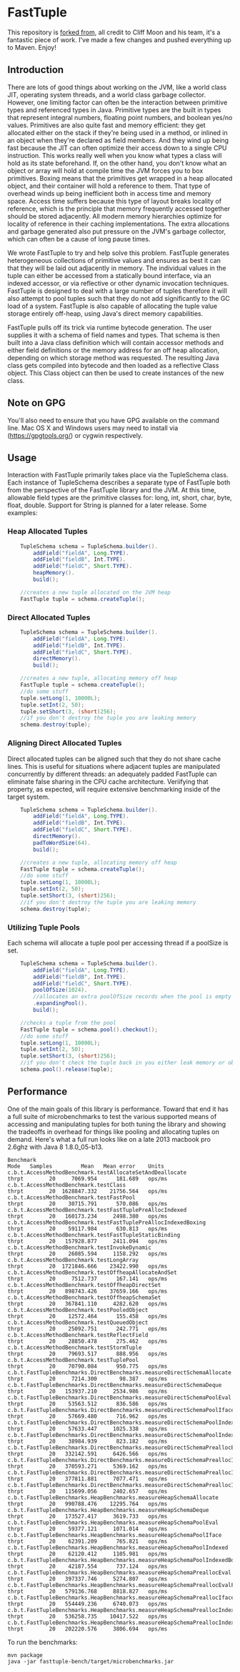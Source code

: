 # FastTuple

This repository is [forked from](https://github.com/boundary/fasttuple), all credit to Cliff Moon and his team, it's a fantastic piece of work.
I've made a few changes and pushed everything up to Maven. Enjoy!  

## Introduction

There are lots of good things about working on the JVM, like a world class JIT, operating system threads, and a world class garbage collector.  However, one limiting factor can often be the interaction between primitive types and referenced types in Java.  Primitive types are the built in types that represent integral numbers, floating point numbers, and boolean yes/no values.  Primitives are also quite fast and memory efficient: they get allocated either on the stack if they're being used in a method, or inlined in an object when they're declared as field members.  And they wind up being fast because the JIT can often optimize their access down to a single CPU instruction.  This works really well when you know what types a class will hold as its state beforehand.  If, on the other hand, you don't know what an object or array will hold at compile time the JVM forces you to box primitives.  Boxing means that the primitives get wrapped in a heap allocated object, and their container will hold a reference to them.  That type of overhead winds up being inefficient both in access time and memory space.  Access time suffers because this type of layout breaks locality of reference, which is the principle that memory frequently accessed together should be stored adjacently.  All modern memory hierarchies optimize for locality of reference in their caching implementations.  The extra allocations and garbage generated also put pressure on the JVM's garbage collector, which can often be a cause of long pause times.

We wrote FastTuple to try and help solve this problem.  FastTuple generates heterogeneous collections of primitive values and ensures as best it can that they will be laid out adjacently in memory.  The individual values in the tuple can either be accessed from a statically bound interface, via an indexed accessor, or via reflective or other dynamic invocation techniques.  FastTuple is designed to deal with a large number of tuples therefore it will also attempt to pool tuples such that they do not add significantly to the GC load of a system.  FastTuple is also capable of allocating the tuple value storage entirely off-heap, using Java's direct memory capabilities.

FastTuple pulls off its trick via runtime bytecode generation.  The user supplies it with a schema of field names and types.  That schema is then built into a Java class definition which will contain accessor methods and either field definitions or the memory address for an off heap allocation, depending on which storage method was requested.  The resulting Java class gets compiled into bytecode and then loaded as a reflective Class object.  This Class object can then be used to create instances of the new class.

## Note on GPG

You'll also need to ensure that you have GPG available on the command line. Mac OS X and Windows users may need to install via (https://gpgtools.org/) or cygwin respectively.

## Usage

Interaction with FastTuple primarily takes place via the TupleSchema class.  Each instance of TupleSchema describes a separate type of FastTuple both from the perspective of the FastTuple library and the JVM.  At this time, allowable field types are the primitive classes for: long, int, short, char, byte, float, double.  Support for String is planned for a later release.  Some examples:

### Heap Allocated Tuples

```java
	TupleSchema schema = TupleSchema.builder().
		addField("fieldA", Long.TYPE).
		addField("fieldB", Int.TYPE).
		addField("fieldC", Short.TYPE).
		heapMemory().
		build();

	//creates a new tuple allocated on the JVM heap
	FastTuple tuple = schema.createTuple();
```

### Direct Allocated Tuples

```java
	TupleSchema schema = TupleSchema.builder().
		addField("fieldA", Long.TYPE).
		addField("fieldB", Int.TYPE).
		addField("fieldC", Short.TYPE).
		directMemory().
		build();

	//creates a new tuple, allocating memory off heap
	FastTuple tuple = schema.createTuple();
	//do some stuff
	tuple.setLong(1, 10000L);
	tuple.setInt(2, 50);
	tuple.setShort(3, (short)256);
	//if you don't destroy the tuple you are leaking memory
	schema.destroy(tuple);
```

### Aligning Direct Allocated Tuples

Direct allocated tuples can be aligned such that they do not share cache lines.  This is useful for situations where
adjacent tuples are manipulated concurrently by different threads: an adequately padded FastTuple can eliminate false sharing in the CPU cache architecture.  Veriifying that property, as expected, will require extensive benchmarking inside of the target system.

```java
	TupleSchema schema = TupleSchema.builder().
		addField("fieldA", Long.TYPE).
		addField("fieldB", Int.TYPE).
		addField("fieldC", Short.TYPE).
		directMemory().
		padToWordSize(64).
		build();

	//creates a new tuple, allocating memory off heap
	FastTuple tuple = schema.createTuple();
	//do some stuff
	tuple.setLong(1, 10000L);
	tuple.setInt(2, 50);
	tuple.setShort(3, (short)256);
	//if you don't destroy the tuple you are leaking memory
	schema.destroy(tuple);
```

### Utilizing Tuple Pools

Each schema will allocate a tuple pool per accessing thread if a poolSize is set.

```java
	TupleSchema schema = TupleSchema.builder().
		addField("fieldA", Long.TYPE).
		addField("fieldB", Int.TYPE).
		addField("fieldC", Short.TYPE).
		poolOfSize(1024).
		//allocates an extra poolOfSize records when the pool is empty
		.expandingPool().
		build();

	//checks a tuple from the pool
	FastTuple tuple = schema.pool().checkout();
	//do some stuff
	tuple.setLong(1, 10000L);
	tuple.setInt(2, 50);
	tuple.setShort(3, (short)256);
	//if you don't check the tuple back in you either leak memory or objects. bad dog.
	schema.pool().release(tuple);
```

## Performance

One of the main goals of this library is performance.  Toward that end it has a full suite of microbenchmarks to test the various supported means of accessing and manipulating tuples for both tuning the library and showing the tradeoffs in overhead for things like pooling and allocating tuples on demand.  Here's what a full run looks like on a late 2013 macbook pro 2.6ghz with Java 8 1.8.0_05-b13.

```
Benchmark                                                                              Mode   Samples         Mean   Mean error    Units
c.b.t.AccessMethodBenchmark.testAllocateSetAndDeallocate                              thrpt        20     7069.954      181.689   ops/ms
c.b.t.AccessMethodBenchmark.testClass                                                 thrpt        20  1628847.332    21756.564   ops/ms
c.b.t.AccessMethodBenchmark.testFastPool                                              thrpt        20    30715.791      570.086   ops/ms
c.b.t.AccessMethodBenchmark.testFastTuplePreAllocIndexed                              thrpt        20   160173.234     2498.380   ops/ms
c.b.t.AccessMethodBenchmark.testFastTuplePreAllocIndexedBoxing                        thrpt        20    59117.984      630.813   ops/ms
c.b.t.AccessMethodBenchmark.testFastTupleStaticBinding                                thrpt        20   157928.877     2411.094   ops/ms
c.b.t.AccessMethodBenchmark.testInvokeDynamic                                         thrpt        20    26085.594     1158.292   ops/ms
c.b.t.AccessMethodBenchmark.testLongArray                                             thrpt        20  1721846.666    23422.990   ops/ms
c.b.t.AccessMethodBenchmark.testOffheapAllocateAndSet                                 thrpt        20     7512.737      167.141   ops/ms
c.b.t.AccessMethodBenchmark.testOffheapDirectSet                                      thrpt        20   898743.426    37659.166   ops/ms
c.b.t.AccessMethodBenchmark.testOffheapSchemaSet                                      thrpt        20   367841.110     4282.620   ops/ms
c.b.t.AccessMethodBenchmark.testPooledObject                                          thrpt        20    12572.464      155.458   ops/ms
c.b.t.AccessMethodBenchmark.testQueuedObject                                          thrpt        20    25092.751      242.771   ops/ms
c.b.t.AccessMethodBenchmark.testReflectField                                          thrpt        20    28850.478      275.462   ops/ms
c.b.t.AccessMethodBenchmark.testStormTuple                                            thrpt        20    79693.517      888.956   ops/ms
c.b.t.AccessMethodBenchmark.testTuplePool                                             thrpt        20    70790.084      950.775   ops/ms
c.b.t.FastTupleBenchmarks.DirectBenchmarks.measureDirectSchemaAllocate                thrpt        20     7214.300       98.387   ops/ms
c.b.t.FastTupleBenchmarks.DirectBenchmarks.measureDirectSchemaDeque                   thrpt        20   153937.210     2534.986   ops/ms
c.b.t.FastTupleBenchmarks.DirectBenchmarks.measureDirectSchemaPoolEval                thrpt        20    53563.512      836.586   ops/ms
c.b.t.FastTupleBenchmarks.DirectBenchmarks.measureDirectSchemaPoolIface               thrpt        20    57669.480      716.962   ops/ms
c.b.t.FastTupleBenchmarks.DirectBenchmarks.measureDirectSchemaPoolIndexed             thrpt        20    57633.447     1025.338   ops/ms
c.b.t.FastTupleBenchmarks.DirectBenchmarks.measureDirectSchemaPoolIndexedBoxed        thrpt        20    38984.939      823.182   ops/ms
c.b.t.FastTupleBenchmarks.DirectBenchmarks.measureDirectSchemaPreallocEval            thrpt        20   332142.591     6426.566   ops/ms
c.b.t.FastTupleBenchmarks.DirectBenchmarks.measureDirectSchemaPreallocIface           thrpt        20   370593.271     5369.162   ops/ms
c.b.t.FastTupleBenchmarks.DirectBenchmarks.measureDirectSchemaPreallocIndexed         thrpt        20   377811.881     7077.471   ops/ms
c.b.t.FastTupleBenchmarks.DirectBenchmarks.measureDirectSchemaPreallocIndexedBoxed    thrpt        20   115699.056     2402.657   ops/ms
c.b.t.FastTupleBenchmarks.HeapBenchmarks.measureHeapSchemaAllocate                    thrpt        20   990788.476    12295.764   ops/ms
c.b.t.FastTupleBenchmarks.HeapBenchmarks.measureHeapSchemaDeque                       thrpt        20   173527.417     3619.733   ops/ms
c.b.t.FastTupleBenchmarks.HeapBenchmarks.measureHeapSchemaPoolEval                    thrpt        20    59377.121     1071.014   ops/ms
c.b.t.FastTupleBenchmarks.HeapBenchmarks.measureHeapSchemaPoolIface                   thrpt        20    62391.209      765.821   ops/ms
c.b.t.FastTupleBenchmarks.HeapBenchmarks.measureHeapSchemaPoolIndexed                 thrpt        20    62120.412     1105.981   ops/ms
c.b.t.FastTupleBenchmarks.HeapBenchmarks.measureHeapSchemaPoolIndexedBoxed            thrpt        20    42187.554      737.124   ops/ms
c.b.t.FastTupleBenchmarks.HeapBenchmarks.measureHeapSchemaPreallocEval                thrpt        20   397337.746     5274.807   ops/ms
c.b.t.FastTupleBenchmarks.HeapBenchmarks.measureHeapSchemaPreallocEvalField           thrpt        20   579136.768     8818.827   ops/ms
c.b.t.FastTupleBenchmarks.HeapBenchmarks.measureHeapSchemaPreallocIface               thrpt        20   554449.236     6740.073   ops/ms
c.b.t.FastTupleBenchmarks.HeapBenchmarks.measureHeapSchemaPreallocIndexed             thrpt        20   536258.735    10417.522   ops/ms
c.b.t.FastTupleBenchmarks.HeapBenchmarks.measureHeapSchemaPreallocIndexedBoxed        thrpt        20   202220.576     3806.694   ops/ms
```

To run the benchmarks:

```
mvn package
java -jar fasttuple-bench/target/microbenchmarks.jar
```
